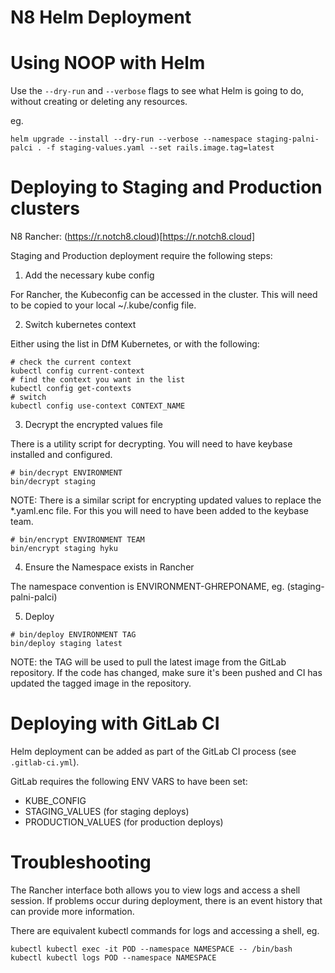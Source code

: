 N8 Helm Deployment
==================

# Using NOOP with Helm

Use the `--dry-run` and `--verbose` flags to see what Helm is going to do, without creating or deleting any resources.

eg.

`helm upgrade --install --dry-run --verbose --namespace staging-palni-palci . -f staging-values.yaml --set rails.image.tag=latest`

# Deploying to Staging and Production clusters

N8 Rancher: (https://r.notch8.cloud)[https://r.notch8.cloud]

Staging and Production deployment require the following steps:

1. Add the necessary kube config

For Rancher, the Kubeconfig can be accessed in the cluster. This will need to be copied to your local ~/.kube/config file.

2. Switch kubernetes context

Either using the list in DfM Kubernetes, or with the following:

```
# check the current context
kubectl config current-context
# find the context you want in the list
kubectl config get-contexts
# switch
kubectl config use-context CONTEXT_NAME
```

3. Decrypt the encrypted values file

There is a utility script for decrypting. You will need to have keybase installed and configured.

```
# bin/decrypt ENVIRONMENT
bin/decrypt staging
```

NOTE: There is a similar script for encrypting updated values to replace the *.yaml.enc file. For this you will need to have been added to the keybase team.

```
# bin/encrypt ENVIRONMENT TEAM
bin/encrypt staging hyku
```

4. Ensure the Namespace exists in Rancher

The namespace convention is ENVIRONMENT-GHREPONAME, eg. (staging-palni-palci)

5. Deploy

```
# bin/deploy ENVIRONMENT TAG
bin/deploy staging latest
```

NOTE: the TAG will be used to pull the latest image from the GitLab repository. If the code has changed, make sure it's been pushed and CI has updated the tagged image in the repository.

# Deploying with GitLab CI

Helm deployment can be added as part of the GitLab CI process (see `.gitlab-ci.yml`).

GitLab requires the following ENV VARS to have been set:

* KUBE_CONFIG
* STAGING_VALUES (for staging deploys)
* PRODUCTION_VALUES (for production deploys)

# Troubleshooting

The Rancher interface both allows you to view logs and access a shell session. If problems occur during deployment, there is an event history that can provide more information. 

There are equivalent kubectl commands for logs and accessing a shell, eg.

```
kubectl kubectl exec -it POD --namespace NAMESPACE -- /bin/bash
kubectl kubectl logs POD --namespace NAMESPACE
```